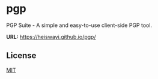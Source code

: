 # pgp

PGP Suite - A simple and easy-to-use client-side PGP tool.

**URL:** https://heiswayi.github.io/pgp/

## License

[MIT](LICENSE.md)

